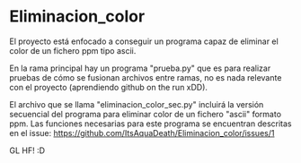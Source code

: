 # Eliminacion_color

El proyecto está enfocado a conseguir un programa capaz de eliminar el color de un fichero ppm tipo ascii.

En la rama principal hay un programa "prueba.py" que es para realizar pruebas de cómo se fusionan archivos entre ramas, no es nada relevante con el proyecto (aprendiendo github on the run xDD).

El archivo que se llama "eliminacion_color_sec.py" incluirá la versión secuencial del programa para eliminar color de un fichero "ascii" formato ppm. Las funciones necesarias para este programa se encuentran descritas en el issue: https://github.com/ItsAquaDeath/Eliminacion_color/issues/1

GL HF! :D
